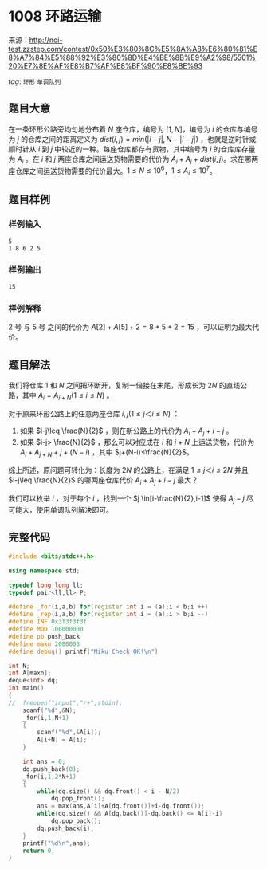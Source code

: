 # 1008 环路运输

来源：http://noi-test.zzstep.com/contest/0x50%E3%80%8C%E5%8A%A8%E6%80%81%E8%A7%84%E5%88%92%E3%80%8D%E4%BE%8B%E9%A2%98/5501%20%E7%8E%AF%E8%B7%AF%E8%BF%90%E8%BE%93

$tag:$ `环形` `单调队列` 

## 题目大意

在一条环形公路旁均匀地分布着 $N$ 座仓库，编号为 $[1,N]$，编号为 $i$ 的仓库与编号为 $j$ 的仓库之间的距离定义为 $dist(i,j)=min⁡(|i-j|,N-|i-j|)$ ，也就是逆时针或顺时针从 $i$ 到 $j$ 中较近的一种。每座仓库都存有货物，其中编号为 $i$ 的仓库库存量为 $A_i$ 。在 $i$ 和 $j$ 两座仓库之间运送货物需要的代价为 $A_i+A_j+dist(i,j)$。求在哪两座仓库之间运送货物需要的代价最大。$1≤N≤10^6$，$1≤A_i≤10^7$。



## 题目样例

### 样例输入

```
5
1 8 6 2 5
```

### 样例输出

```
15
```

### 样例解释

$2$ 号 与 $5$ 号 之间的代价为 $A[2]+A[5]+2=8+5+2=15$ ，可以证明为最大代价。



## 题目解法

我们将仓库 $1$ 和 $N$ 之间把环断开，复制一倍接在末尾，形成长为 $2N$ 的直线公路，其中 $A_i=A_{i+N}(1≤i≤N)$ 。

对于原来环形公路上的任意两座仓库 $i,j(1≤j＜i≤N)$ ：

1. 如果 $i-j\leq \frac{N}{2}$ ，则在新公路上的代价为 $A_i+A_j+i-j$ 。
2. 如果 $i-j>  \frac{N}{2}$ ，那么可以对应成在 $i$ 和 $j+N$ 上运送货物，代价为 $A_i+A_{j+N}+j+(N-i)$ ，其中 $j+(N-i)≤\frac{N}{2}$。

综上所述，原问题可转化为：长度为 $2N$ 的公路上，在满足 $1≤j＜i≤2N$ 并且 $i-j\leq \frac{N}{2}$ 的哪两座仓库代价 $A_i+A_j+i-j$ 最大？

我们可以枚举 $i$ ，对于每个 $i$ ，找到一个 $j \in[i-\frac{N}{2},i-1]$ 使得 $A_j-j$ 尽可能大，使用单调队列解决即可。



## 完整代码

```c++
#include <bits/stdc++.h>

using namespace std;

typedef long long ll;
typedef pair<ll,ll> P;

#define _for(i,a,b) for(register int i = (a);i < b;i ++)
#define _rep(i,a,b) for(register int i = (a);i > b;i --)
#define INF 0x3f3f3f3f
#define MOD 100000000
#define pb push_back
#define maxn 2000003
#define debug() printf("Miku Check OK!\n")

int N;
int A[maxn];
deque<int> dq;
int main()
{
//	freopen("input","r+",stdin);
	scanf("%d",&N);
	_for(i,1,N+1)
	{
		scanf("%d",&A[i]);
		A[i+N] = A[i];
	}

	int ans = 0;
	dq.push_back(0);
	_for(i,1,2*N+1)
	{
		while(dq.size() && dq.front() < i - N/2)
			dq.pop_front();
		ans = max(ans,A[i]+A[dq.front()]+i-dq.front());
		while(dq.size() && A[dq.back()]-dq.back() <= A[i]-i)
			dq.pop_back();
		dq.push_back(i);
	}
	printf("%d\n",ans);
	return 0;
}
```

